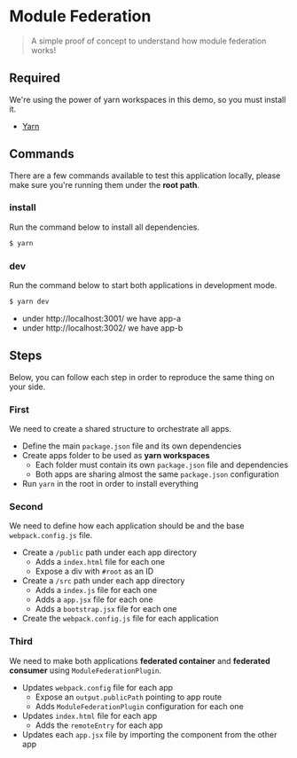 # Module Federation

> A simple proof of concept to understand how module federation works!

## Required

We're using the power of yarn workspaces in this demo, so you must install it.

- [Yarn](https://yarnpkg.com/)

## Commands

There are a few commands available to test this application locally, please make sure you're running them under the **root path**.

### install

Run the command below to install all dependencies.

```sh
$ yarn
```

### dev

Run the command below to start both applications in development mode.

```sh
$ yarn dev
```

- under http://localhost:3001/ we have app-a
- under http://localhost:3002/ we have app-b


## Steps

Below, you can follow each step in order to reproduce the same thing on your side.

### First

We need to create a shared structure to orchestrate all apps.

- Define the main `package.json` file and its own dependencies
- Create apps folder to be used as **yarn workspaces**
  - Each folder must contain its own `package.json` file and dependencies
  - Both apps are sharing almost the same `package.json` configuration
- Run `yarn` in the root in order to install everything

### Second

We need to define how each application should be and the base `webpack.config.js` file.

- Create a `/public` path under each app directory
  - Adds a `index.html` file for each one
  - Expose a div with `#root` as an ID
- Create a `/src` path under each app directory
  - Adds a `index.js` file for each one
  - Adds a `app.jsx` file for each one
  - Adds a `bootstrap.jsx` file for each one
- Create the `webpack.config.js` file for each application

### Third

We need to make both applications **federated container** and **federated consumer** using `ModuleFederationPlugin`.

- Updates `webpack.config` file for each app
  - Expose an `output.publicPath` pointing to app route
  - Adds `ModuleFederationPlugin` configuration for each one
- Updates `index.html` file for each app
  - Adds the `remoteEntry` for each app
- Updates each `app.jsx` file by importing the component from the other app

